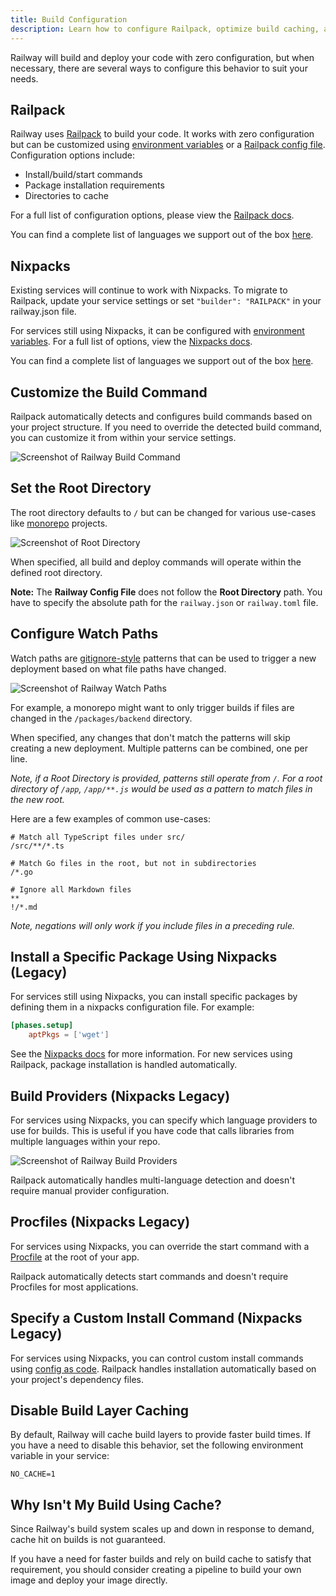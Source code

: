 ```yaml
---
title: Build Configuration
description: Learn how to configure Railpack, optimize build caching, and set up watchpaths.
---
```


Railway will build and deploy your code with zero configuration, but when necessary, there are several ways to configure this behavior to suit your needs.

## Railpack

Railway uses <a href="https://railpack.com" target="_blank">Railpack</a> to build your code. It works with zero configuration but can be customized using [environment variables](/guides/variables#service-variables) or a [Railpack config file](https://railpack.com/config/file). Configuration options include:

- Install/build/start commands
- Package installation requirements  
- Directories to cache

For a full list of configuration options, please view the <a href="https://railpack.com/config/environment-variables" target="_blank">Railpack docs</a>.

You can find a complete list of languages we support out of the box [here](/reference/railpack#supported-languages).

## Nixpacks

<DeprecationBanner />

Existing services will continue to work with Nixpacks. To migrate to Railpack, update your service settings or set `"builder": "RAILPACK"` in your railway.json file.

For services still using Nixpacks, it can be configured with [environment variables](/guides/variables#service-variables). For a full list of options, view the <a href="https://nixpacks.com/docs/guides/configuring-builds" target="_blank">Nixpacks docs</a>.

You can find a complete list of languages we support out of the box [here](/reference/nixpacks#supported-languages).

## Customize the Build Command

Railpack automatically detects and configures build commands based on your project structure. If you need to override the detected build command, you can customize it from within your service settings.

<Image
src="https://res.cloudinary.com/railway/image/upload/v1743192207/docs/build-command_bwdprb.png"
alt="Screenshot of Railway Build Command"
layout="responsive"
width={1200} height={373} quality={80} />

## Set the Root Directory

The root directory defaults to `/` but can be changed for various use-cases like
[monorepo](/guides/monorepo) projects.

<Image
src="https://res.cloudinary.com/railway/image/upload/v1743192841/docs/root-directory_nfzkfi.png"
alt="Screenshot of Root Directory"
layout="responsive"
width={1200} height={421} quality={80} />

When specified, all build and deploy
commands will operate within the defined root directory.

**Note:** The **Railway Config File** does not follow the **Root Directory** path. You have to specify the absolute path for the `railway.json` or `railway.toml` file.

## Configure Watch Paths

Watch paths are <a href="https://git-scm.com/docs/gitignore#_pattern_format" target="_blank">gitignore-style</a> patterns
that can be used to trigger a new deployment based on what file paths have
changed.

<Image
src="https://res.cloudinary.com/railway/image/upload/v1743192841/docs/watch-paths_zv62py.png"
alt="Screenshot of Railway Watch Paths"
layout="responsive"
width={1200} height={456} quality={80} />

For example, a monorepo might want to only trigger builds if files are
changed in the `/packages/backend` directory.

When specified, any changes that
don't match the patterns will skip creating a new deployment. Multiple patterns
can be combined, one per line.

_Note, if a Root Directory is provided, patterns still operate from `/`. For a root directory of `/app`, `/app/**.js` would be used as a pattern to match files in the new root._

Here are a few examples of common use-cases:

```gitignore
# Match all TypeScript files under src/
/src/**/*.ts
```

```gitignore
# Match Go files in the root, but not in subdirectories
/*.go
```

```gitignore
# Ignore all Markdown files
**
!/*.md
```

_Note, negations will only work if you include files in a preceding rule._

## Install a Specific Package Using Nixpacks (Legacy)

For services still using Nixpacks, you can install specific packages by defining them in a nixpacks configuration file. For example:

```toml
[phases.setup]
    aptPkgs = ['wget']
```

See the [Nixpacks docs](https://nixpacks.com/docs/configuration/file) for more information. For new services using Railpack, package installation is handled automatically.

## Build Providers (Nixpacks Legacy)

For services using Nixpacks, you can specify which language providers to use for builds. This is useful if you have code that calls libraries from multiple languages within your repo.

<Image
src="https://res.cloudinary.com/railway/image/upload/v1668662436/docs/multi-providers_lrxdbp.png"
alt="Screenshot of Railway Build Providers"
layout="responsive"
width={745} height={238} quality={80} />

Railpack automatically handles multi-language detection and doesn't require manual provider configuration.

## Procfiles (Nixpacks Legacy)

For services using Nixpacks, you can override the start command with a <a href="https://nixpacks.com/docs/configuration/procfile" target="_blank">Procfile</a> at the root of your app.

Railpack automatically detects start commands and doesn't require Procfiles for most applications.

## Specify a Custom Install Command (Nixpacks Legacy)

For services using Nixpacks, you can control custom install commands using [config as code](/reference/config-as-code#nixpacks-plan). Railpack handles installation automatically based on your project's dependency files.

## Disable Build Layer Caching

By default, Railway will cache build layers to provide faster build times. If you have a need to disable this behavior, set the following environment variable in your service:

```plaintext
NO_CACHE=1
```

## Why Isn't My Build Using Cache?

Since Railway's build system scales up and down in response to demand, cache hit on builds is not guaranteed.

If you have a need for faster builds and rely on build cache to satisfy that requirement, you should consider creating a pipeline to build your own image and deploy your image directly.
